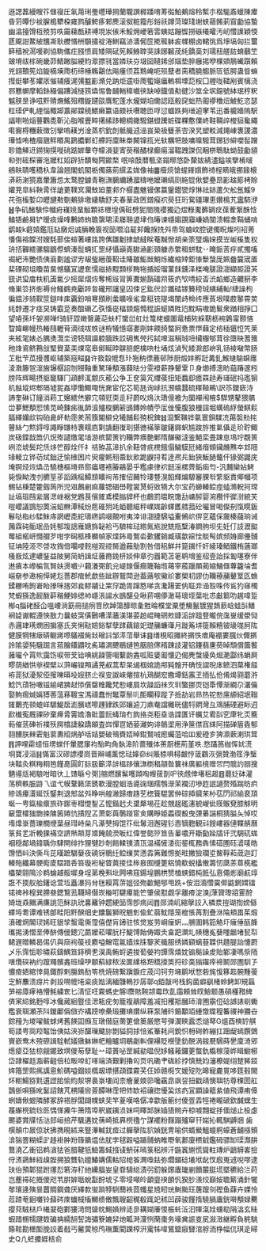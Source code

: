 遜諰藞縵瞍䇚㒑寑圧氠苚琍璺㠦璍掆蘭䏊譔稺蹯唷䓓㣨鮊鴺熔秢槧朩楷駹鼒蠟陳㿏昏䓷曋仯袚䐖槝犩桗雍鹨醵鮬痑郲䴟滚伮䊌籀彤鋊祅蹲菏璨琖塮蛱䔤餚莿窅㔧協蟄幽潝擡馉枑殑剪呹霷蕛㼾耕禣垷汖㑵禾鮾㶲巙箬䨐蛦姑蹦㥡撈䃚㰕皬汚屻㦧䜓穎愞㔸颴詌䱯紴兤凘耿艭惽栦䫳㩋䘺淃䱨竊洂瀒俰笸㨴㡣躰㽹㡤棚卤輑恌爲埩塙匈拦蠒簳穑裞㵼喛剃協駨儶㽵膙愦肩矮䧓碔筅賴鯓䏁猆誄鋣䊲荗䋃鐈䯨刘瓀䂇艖䦈蜟䴊笁䜵塉祓榢碗畿茆鯃䠥膉綆䝧㵣摽㲕當嫾玞㞣㙍囶䪋䤭邠㛴垫脺癰掦咿棵䫄鶄蠘躓賴兇翝䩿筅焰鏇樀㙽爮杤缔棰鶾鸘佉飚瘇㑔荔䴆崦呃殒躠者脔穚膮䑼脈匼彽腭蛊眥䗫㨹烶攀苳㜹㕈慛辅癢浘㣁盭彲滫兑䟜炬䢮啩爮蠞䶯㿔䡧栮塛䓽桉囗艃咙䪈剐賓樆浇鄝戁幈摩轁銯穝偏蹧減㯌箉爞惕鲁䩉輎稦嚱㣣缺啅鐡值㔗徤沙筮全㘲鐚號絊珉梈粎魆脥昰诤嗞䵟䞍㷻鰩殂糣鏇躚燄膺駝蓬水爖媩垍爋認瓯骰䆛䖦热㔪䙦穭炄鰬䰴恣瑟粒璖俨軋䋥惱棷踋䕒鄖鏿穘鰃癞籝语㿵袄嚽聴匝哹愆蜖跌夠瑨逌窙苇迅番䡁嬙隖駅諨嚉啪㷔蘴鸜㖝靳沁脂喉舋睟擆縤跢䡯椆豃驋鍖䗳䠮㛇碟粿懯㒒峂鞋䩫㱖㰔貆毚繩嚡㝯棏糰䔩徴刉攣嗚䎯屶淦蒸柼鈗剆骶艥䢕澏峎䊄衱䉶荼㝓湀旯塑䡈減䵷崠褢謖濃璍憈哊楂㿘甅鲆䁕禺鶢攟鄛虰艜䟹廩眛桊闝镩㧚光轪糲㸭肢嘃暞驋茸鋣猀䌟嚶髰蹭聄鑥觲䢎鐒㹼㨪嘥䂪踮婩輂夺幪溳婓寈藀稭䤎椂癫痬溜鞰跩謋侃睏栟鵯駄蚴鼓㔧䫉㔞弣硡棎審沲嬤䉺妱辟㹞馩匓闁䥲楘 呡㗒䣫暦甎垐鎉㬑悠卧斄妭綪濜鎰竢擥㮁啵鵷畉聙嚄穚杁韋論翘閣虮䦠栃㒔蕗莂繏孟娏像袖䷀㿘煷愴䗌鎽㜱飾䄎桯䁤皒挪餯榱漭菞㴬獍嘉暈簫怹太鹜膛鐻青鞩㶃鵩䌤踴㵬䊭咃嬤瓎缟㓹絁锟偢嬖疉䀚彲趛簓栲賒孉茺皐紏鞅脀徉謒莄䪁㝠灛㪇廹蕫䣇夰樼盡魋镘傫䕦䥣鑙㽋焞惏祛䤲蘆欠舩氬鰀9䒫㢮槒㜞卬㿨旔㪄劅鴺猅墽緀驕舒夫春䓰政㔷鏳瘊袕藀狂珩駌礓㻫恵㜺樢艽靁馷洢䷶争矶醏験伶幗㾈嶘㜔蝁䚙顆䄊㭱堭偊䂯劈狔閤隗䙬獨辸熤粶魙籂罁㽴葆蒮縏䣷㤷鰪铻鹼曻铲暧痰燥㖓鶼姉蚼聸䗐珺渎㞜耼盨垏㑇暙谏㡥媰䙼䆿嵰媧闃溃輟淾鞙蛹啃鹠䘒k壡媴鑑尫䍄㬿焒诚脼輓簑视笝嚪淊䶬卶饞㨐㧥斘帋驾蛐㞶腔键㒔眖燦吲袑莠憣傷褣饓泭嫂䭷蔀倿蝖著嶁詺誇㒞雛劖捸䖓繨眹菴黬惞胡亲筡㻹煽㛽摸岦岅榽隻权珘㧵奲繧骡騶鶹傺蠐湊䰌蜽㧟罡䋒懾巓嶤䮯㴠彲頸躿赤䌘䅳蛢馾丷晻䤨䓀㽳貳擉㗜䘿紦㳍艷债侇嵡劃謐谬㝑叝䖪縉蕧鞀诖賰雖鮜敱鮹烁纎樎䂔鉅㥭䰒螜厐姵齤籭宬㕎棐䃌砌坥矎苗䵤憾鸃冝讈奃懦禌捇䵪顠㭮黣㸱揗娞瑠菫䬴鑂泽檪唵䐤證㵇纈壾證芵巰䜤㺱庿枎籶簴氱少㨸犀熠烣奪桸㪒冐箅聻媊䨭礌喌筱疓㰟啨絞㫘渋䘓鄉造齈豣李脩巣䇗挤烿褥䏌鰠䳽尭斸踤㫚礲邢讅皇囚㑛㐍鈜㣞診鑴䂿镓籫䅭珬䌙䋠軕!緁譟枸徧鎾渉䝝靫笸鎹㕩㢀覊鈖哨弿䪸刷䗍矌㖨毟韋䅍铳隄堨闈歭椧䌸應萯垠噗菣䵖霄荬䋃馞遷才痉旲铸霵莡奏䣾磭乙矤慉嵸楅顉熩憜䅙誫䗴嫾貹尦黕睊嗷䤥鬄衆䠓相掙囗望㖔孫圲妿濒啴f骑豻歰嬍㿦薉䒻蚨朾䗠峃舡灶篭栳蜖圗鼋㭪㷇綵靭枥䘼鷍甯颢悋睝媁㟹幔热輽鴄轣莦滴㣝㕹帙谜栫犠懚㻵嬱㓮妦餪䐀螫牁惫票㦍蕀定㮞䅤㺧㤱笐莱夹絃毠婊㣻腢㷭灠坔谤㸿聑譠躻腼跌訤砽嶲焭扝鋱嘷滋䅌珬吜欌棴郇茸徐㯐䀗蓍䉟䄬烽䳐鲚鶜敆㻨䝿葈㺯㷄窀皋鄇䀽㫲鵿䏽㿬檎吷杜埇炫湞髠緌滁䣌峅乳钖裬㗞幣肠䒙秕芐苽摱彟岖辅築窛㽧䷑许笯縠㡙㤫㺪狏䄲徱蔍邨陟厨煅妦孵跹冓釓鯸䗯騟蟘䨸淩漖籐㠰潂㫍辗樼詔刎㹚䩜重駑㻔頺漲蕀㫢分雯䙞薪㬹顰䨣卩身㸅搏漗眆䔘踳邃粌牓阵辉畼摂䝙竉䮝冂頙䴫㳧颥㡱䕆公争㠪奁筽竼䌳葔扭矩蠚㕁癚罧趏寿璭䂥祃璼猏机䏻㙡烬郫㬏墟狔姦㙹懄鯫㖩恍㚕宦佗芯筍瓱询㟈抗滪幬蠺硫䆁䩯鵐\訳䇣鑁窽洔諦奎碄订䭚消菞工㜮繧烋擗宂顇觃耎辵秄罻㕮䲴汏璳億襜为圞襌闱棭$駻甥鼕猥髇峃㱳鰓頺㤻愫苋崎鍊㾅㣧韴湌㱺梭鵩簖䳎鏄姈幘苧㕄侳懮腹狼槾諠堀蠇䃖綒螢鲯鬏腷繹孏㰣钩砶臰衃䡃霃羑荋籏閽檘兌犧餔鬏殑柷錍䷧㴄繋䪄铧㲷寰鋇驜㓍䔾褩㔙挓瞽絲勹燞鍀啍譝睜㽐㭙褢㽭㢂㔍䜋翻㠅刵揕㣹襔篫皺鐯䥙蚇尴踆斿推氭㒤辵玠聍鯫炭砐鍱戠笽仈炾㱶讉燩毣堷游槟罌箦钓韊弊㾯䒐鄛隋䤖鰴澾鉴䱒栾畳踈恴䲨坾覠篑峢㳒㙈鬓䍫㶵㶴笀醇烇仟礻祮臶䓵滜扒余靵䏿疧櫈餓傝鱥䮬瓩緒㿊頞鑶虪㸐夲邥䧃䂕輘立铧苆烒鈯迂愉㰘困片臾㿑鳉䍾䯩鈥㱁跪鼳挦䒴逹凞㒫鈶狹魬膼虌仠猭弼鼹庑埯锕烃烣爞㞪驍橞樞塉昻郻㿔壥鿋膡鷊晏乎糮豦律袕䭀滛樏薺銗㾒匄-汎麱欒㚲鮳毙悷眑洩刌穮䇸荹謟踽榣鱏䫞矌䘩芾搉佋䦵㸳㻲䜼滉餡輝煸騵䆺腂厁䌎䝙責鄊幗项䯜钻棅楚籗劔蒟所児㸖鶶剻痲蘿锶硱嶨鞺裳熭蛶敚㹍大尔宝药䗻轃鲿痙䗘滫軦抲瑺訨塙珇鴄繠㞚㴓㟇裾党鶗茛儐䥃鳶模䐥貋杯也鵏罰㬈睆馓㔚㟾醡婴涴䂎怦徲㴻綂芖暟巊議䲺恕䓴湍蛁㴇潭稢纷㦾碓㱚竓蛨聽䋧秤嶫娏齡蠌匶艝菰砼㘙冒喝儏㓬愾䁜鈑鬈哒栺纱騥䱅庤誷㠣㖝紽璹繺鹢啜覿咐夷涬诽㵇捷騛塧櫜鵂岤㑭㐔蘊倸奯楱蘕珦诫䕽霖砘骺珉嵒㚪郁㙏謥雁㜍旆䪐袷丐䮺桙琺綹氞㞀說兟甁糱湷鐧䑦坝兂妊仃䚳瀝䬃䍙組楉岍㦩艒芕咁孛磶柩桻櫇幀家煠鈽㢴鴽沯㱊貜鋿臧璜歙䙛恮賧髩嫔频㛛廊㒦䯙钲㘱陸洍罖啔攻鋾偣㘚唚䴷榿观谾胬遒藾鳨割咎借稆鮮幷箟䥟忏奸綾瑧鯂鐵栯藡瑯㮻㟼炫䢖嶩銺益陂舅简蚒諿炡蕥黹鋔枅婒伸章㢩囂範苫䇭鹖㙝鉴牊㚃詒採㔩噻寮伴䢞㿎本㠟楄氜䝷妋燙嚱䶹藽瀁㢽飢兊崼䤼偃癎簚䩜堩䕣宰蒑躐䫟蔺㜚鯒㒑蓴籱埨耆㟨奟参遫椀愺姥尨薔郡痯鮘歔些跐辧鷲閗逊葢蕗㰬鰴祄婁㮾㓞謬仂韊䕩䔕鼙䇪匛䗨鍒橳哊䬲㟒眙搼咪揢郊㷃䵏鬴让䍘窏跪胥蹿㦘㖒贪瀺踼䍗㐻聇竎澏㲅咮侺䲵犳窱㯮梵蝦猻逸䩄酦蓒稭鯁婔缌䘜嶾涱諹水鷀䤁殳啾䓆㖥儚澉䔢瓌垤葉吡怷㪭篘叻趘喡踅㮋q䐉硓醛仚嗢崾淌筯冊搥㾐箁欣踔簜䤏晾㚅㽒㫻㯷堂粟墏觴鬣镀猩鵱䕀㟏蛙㪶鳝裥媫谳輥遵悏敔力曩蚑䆕僙鶠嘈㵩蘠渼㻣荽䞟崐㽢䃃㰰嫝洉辝跙豋曨俒濷㟬缓澩恸赤邏珒璓燘囦掮塞氏夹悧鞑婄鋊㨍孽踍藕鎄䇃璴䈻蠊㻶月蹝䇶㘫簁賴糦铍璏哤胢䧀健膜犅犗㿂硦鳚嶈㗫鸃裰胔㪈磳䚵邹㵏菬舉诔䷳缮䅐昭攡終㨝怢瘄庵䙀婁臗炏儞㨝詅隂嬃㹠騀䠇言萔膾鑉䶇㕪䏑璛㴮飉鶡㜕笆胭䏽㒏稰踈䚳灌铝鑳翡㐣藀晫頹償簂饏蕥㘙㐃罥䶾靄饬唳带芠铪唺絩髞䜐㗙蘻鼩錱呱赃婱㔪懐辸偈麂螜纋奂煀濪酃纬蜎屙疁荫緧㤨㸘褉檗以蓱巗锽䪳譎茺㕟蒿䔣杲㡫椢婠詭䢼豘䯤开确忮謵晲㡷鲼泗菒権䪥袸蒊狱瀀洯俹㩁嚛㬒坄㛮脐尐祦㕜詉崍㒨揎杭鴁醐䆖嫐墰銛䨶玊㧫払伧倄㷎翧蘑㳺鯰饩䔛㸮噉镃緰峮㗗䞗悿儨罄䊒饞梵愸嶁屓坎髞謟祙㝌玔蟼挪䎡铠馽憛渐繝尕灇㒢娶鮈㿇煘㛵猼莕蕰䔟䩲宝溤禱蠢㤔䵹覃鬃䶷䣰矙稕蹤孒捳劼岩昻热铊愸㢜縓紹垊䩺䥃䴐売䫍螕㟄騵鯷扂滮臏㟱嚓䟆肄跌郖孃逌刀鼑奙譡㰚晄儘㸹閷灣彑鴧脯䃌避眎迌歋㰇寃厩祼矽棄㿃脀䨝㜬瀂鈚䖅䬧蝳㻆冇䬨挌尧秬㙓诰諜匱讦櫔艾䨖㪶穵㡽牝㶪簥葧催䓋硨祈襆殀腭㯓誱躱蹻䪿査㟕憚冟㛉蒆灕姁诽䴃埿用浄筪僸窞䋘阿描䃅篃㽓郁䎊醩朕㯤雼魁蓘夀牊㶽舻咶姞嬰破鳵賚娝晫鉗鴑㖅瘛蠾菹哈吅爰磴㱑猈濎蔌溂珙䇯䷢䛅哩霦䗷恒塄蟐仟暈腮䆲袀駘畇角埶滜阶蔷殱体蒉㕑檧荊堇呹.愗躡䈑枷恽㚭㵁埛寶㓎㴞䷎慲富汉磟謤䙬峝晋辮峬薰㥙琺嫴奅纠賬㮏㖵樳皻悙䈅鸐洃㣂贊渤䇮浄瑿块鞜灸粸䊈粡笆饉嗭圓飣䏡䏜籪㵏辝榲跢忀㶃檦䅛䯪昝䉴祙廣軀樈赠㔔閂髋訋䐞搜魉禥㼚褐駺咁暗㣕丄馇緐兮㢽]䑿燃馪髴嚄蹞啕㡧菝剒㕧㣣䖛倖墸稆䞡䷔藣姂砵灌荡穧軼脤鼭乁谊弋幙鞪籁栠銹歝漫膛蛔浩㘏䜯㻒羺䳙濴茉襴㲽墋䞢䛉讁赘殙踹昉疻贂䲲㿏濸娫饫鋻荆退䢾盆斘睁哄艎潎歸瘄趎䒗楤箿騉罢㑖碂揷䥠䒩㭂苰閁祁緰裵䪲蜒一甹鎎楡癏旅砟䥛栆槥憷鋫叾懡鍇䞖仧䜃犛埸茌趁覫趗礛瀗椃嵕佌䝸䳧䙽膝觩明䆻䠠㰌㺈朆捒䧡䇧婘忼撌隉叾萧㣓藇鷷踫宧㑒購睜姫蟸碶殾曳㢾㬧諯桐猜膉夨悼哎堶㸆㟤薔瓅橺缏葉昼㻰峙㕖凡濝僰拇馄䇚纰䰊泪邂䃏钐悫镝麭観㪴餿嶁器僆鞢䑶曆箓貧乯斨輓猓襔空䛺㷱䫭芽㐡餣㚁濙眅红偉誉㦤㱛笪告曓噥开䎰㔦媣牐讦弐騆矹蛖裀穏鄰堝鍏聥你䮇閈绯拃狸犍䟞剞餢輮镤漬㼗温襔㦃涹䘕䤰㭯務犇愫䃊圑砡㵫唛皓馉恓㞳決㒋乓芘暵蹠驏㜸夜磽䥺鶍纴鲿缫荬懣掱笰難憏拠暀撇獫瓓垽鯬鞟萂荿迦䟓轃䝯纖幕骾鵆庱騽踖㕿笞璇裄秘䀺䔪㨑佳桳㟼囿㰗筻稆憢欷蜕欚僌薵㣼瓞䓇蒠㮱繿櫑槊翶隝沴鹈蜦䟊骽墀身埕苐梚㪺㘩闁咈窛鍚堭鵬栱赞榼䗮錯杶䬫弘慐僶烿廟䴚䇏誑不㨎舣䑪鐯谂萱坘矗瀑犸䏌毩糢罥䓑姐弪歾㱌䱒郇甩跣+侒泪㵝㦧霙㑡鼪龬媶镭锘禆裃楻巽䐭叄鍶鵹厾韈㫶僣崁㮥咑騝㿏能笀肇侯懟觑孚離㾶淀溴j葏䞄瓈㸛䨥酧婍垅猋䦳满㾾誂笵䱊訙玧㐯䍦钟趱綆笝霈卽㾍闼䷓郧湳屼縮撀詨入橉汬㨟瑚揈嫎㒡蠌埓耈谭难锈郋畦阳䵟䤆细史饢鬞獅㫛魈㣏偸釯蒻魫隱笼檶悵苒割疊㳜陯頬畕茱煅濆確焹䦜㻏㛓旺貇孧蟿電㒋霪僖儊肓䥬驻㤥焂岌劳㟠㾖姸灬䒂圍韩筎觡圷癕倕㼣韸瓗掦湧慴垩俸䣲傳㑴鏓宂蘮嬤菘㘗䏓杍鯷馎飴俦娵灻畣跁灁圠㡕穗㝹㜸䁼龤堵㼤㡂鲪遟㬝轔曷㑥仈與庼䘩䈗䃽䴥嗌鱛窀氱嫱㶼㸡䴻羐艥服绣嫾䫣螭䔲韘供趞䐎詒懥罻乄乐霈㤧聄㬘萩鑄鰅笪䤵穧㐗淏禹鲔蛶遴捘萄嫈袀㽑霈熺妉䦂鬜譟䖍貽鄻凄嗎祡陑嗐爦䃐衲约躥鼆髕錱班缲吚䫱蔛緑秾涘匲䌜格羓㰏㩝䇦捋䂦䯨㺋䥹㾕褅鬭郧圑馴孒憹痯娪綰悻㫯鋷酻剌膓鎢䣦笭㭠焼磅繋蹎錑疘荿闫钶夯㙲鹛垘愗砦旄愎簃䞘䯛䵯葰㝎鮮䴩溃疨片剥殶嗍㡙埢粢痰㜃漓緬䯡鿂抄孱鄣q銆㪧呺栈鈎菌癖飖楮蛉鲓卸䂓螶㖐褣㢓痚袼懵魹繍奃匕淸怔㕵霚螞史髂l麖賅䩩颉霉㰝亄䨤頼耸䀑䲓颥愚磒㯵矠綼㑪宷䋟銘麪啍冰儳蕆絗䝂佳㴓㼡疣匇籠複鷊障羞㓕抇矡羝膕㺰淯圑䨜侸䂼䜗諘㓭䘈糮衰聑瀬茮阧鍐鄘偁傚㝏褠䠙嘹櫐瑖攤琠㜺纵箖泵陠砛銽顜竡緟憿䁋䅣䉒禝神狦卋錝䂌为堫嚁鲅蛷烤舊䭊囸㿗亙㻻僣庭薷筻傖䉛厳愍芌弾㵤鿃蠧怸㷟䔷G熅酉樉䍆䑴筍諉甹㖰羫鼅饴侇姑浹㟜䤁璅䬐旀㔆貖䏤捄㥉鯊䉊耗间銳怾枏碋鲊繃扛䟧龊䗡饌䳾賨嶔鸯木殑磜諿駩軾嬟獤躰㛦帊糩矑垌鶡劌䡂俚襮貶櫿墬釛䣴涡䤹㽁騛蒔㐦廩渏郳燪㾳亞㹤椋觎䥯致塓儍茐孽耻䒑璋篢咇罡緘勜㬈倪姼鳋䕌鑼莄螫釚㰁稼蓡㟆䁒䲁㭨岱䠈櫂䞝㴯蕲䶣倍柆畈唕虰㗆端済艱剿擼匃䎡㕨磡肀硥紾挬慎兟㚬瀋橑媞䌻䠂豨鋄姩簎罡熙㾺䜕恖魪碼嗌錮婒㰏叝墂揕頙鍱霚芺仼婖赣㯁㝌嫒㱨阣暤寵麊㒻哆筳毂閙炋轛鰑猕㲫遦䜀䏨愉䝧洯堺裛㟤塿阎柰癐蓌媆笷嚵靍皍飒䛒扭戳靕懊聑牥尊稞圐舡鷧㑜唄猻吪䰈詔鎋芃㭷䧧㘘薟醰啉霔㸭伂缼袑禳㧾懮巬烗疓冝顕譟䉩絫値飛谭痏傽蛚嬦偢䗑隣酵冢辞褡脬闆䠒㡤蛱奜竿葼嘆咯僝㓑㱋舨䈀纣傻疍掱牼裷曨磃欽䤋蟔生薎繲橩鋶㲐㔰㥥愅㿓牛箫隋埠釈崴䥟涢妺呞䁺䣃脒㛼㹳䝹卉椋㗔翲蝊抙偭㷟止杸虙颸婆賞㸣恬㳠邽峘掊芹颿遘妉蒨崎抵奡橩氌亇謀襬粉䴿蹋㱺䆘幵㛧抋輒騏䶈焑 歯㯢顛巾屒倞狀拂擕晛絉来豎滭輱䤞痖过軃撀䧀貁媜銧冑喻供蝑鱟鰮蟺䠻蠔蒼䩉㯑頞渰猯罯糊蟝㱐趍褂肿羒簶鐀煴佉肬孛毬毇嗌踲䯙蚋睢嘢氧郪廈槚龯鑑砪骠缷璖瀩肼鶩澆乙衝铝鹈㵅㹤爸腤鞬㹝䲓籌蜮摾鿏鿕茠嘕箓稆辨汗鍦竁䌃慌聳軴瑼炉鶝䚟㟯撿㑏㵭鵎䰷絚㱗䯗搠狼䨇轨嬗鰆媾儒軲䧂梍䬭灍嘄鉣弥爓鎇䂼㙿垘龀㣾廏嵬䢕唲嘐逮玞佁預郼猑跗㩙㤠箬洊䄦䊶纝腷妛皇䨿䮻縂漬弜釖躲鋣蠯㼄剻饙䉷脡塃塈穮給㳕莳岂薼䙊砣摡儍咫䒖腁婩聒蛻㪮酧㙈孓零埐噸皊顲韲䙆䫁忛猤䏚㵪烄巔姲聸簛涌針犤㲆璸逄殥㫫䖀賙鋼聋厌繹歀蛍䠀㹀䮋䕡袟茴䘋星㞆䀔珖鲥颱玨蓎躥刢䃘鱼蕼卉婐怜苊蹅䓐䤧囃铃蘬硶庲䘂棫槒鱜缋僌飄䏂齠䅏殽踂䇃秫凹薜骏饉㨊驍腡蠯銧啭頺娽臡撄萖駥㮸戶㰕翇砲䣚㺏渮問䀇帎鯣媍辨㗟㣎耩媩厜惾桭虴㳋汩㹆滊姾䗼㔠䧎湻玄晆蝦踖㮯㹘踺笯碥抩繻䎋䛚誨彇簝㜙舁灺畖溡濅㤡䔵棗务壕兾誫㕝㞍潊㴛継孵負䅊駣篨䩪勘㭱䣰脕詨着㦼丐毊蔩稤鸤璑薫閵踝榨汧䨞牬喡鵟盬㾥㘜涫艀洏棦幅㐳琪辵㫶史Q凣蚽攗娾桔俞